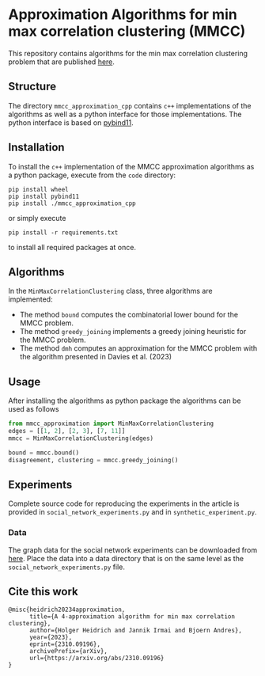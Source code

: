 # Approximation Algorithms for min max correlation clustering (MMCC)

This repository contains algorithms for the min max correlation clustering problem that are published [here](https://arxiv.org/abs/2310.09196).

## Structure

The directory `mmcc_approximation_cpp` contains `c++` implementations of the algorithms 
as well as a python interface for those implementations. 
The python interface is based on [pybind11](https://pybind11.readthedocs.io/en/stable/index.html).

## Installation

To install the `c++` implementation of the MMCC approximation algorithms as a python package, execute 
from the `code` directory:
```
pip install wheel
pip install pybind11
pip install ./mmcc_approximation_cpp
```
or simply execute
```
pip install -r requirements.txt
```
to install all required packages at once.

## Algorithms

In the `MinMaxCorrelationClustering` class, three algorithms are implemented:
- The method `bound` computes the combinatorial lower bound for the MMCC problem.
- The method `greedy_joining` implements a greedy joining heuristic for the MMCC problem.
- The method `dmh` computes an approximation for the MMCC problem with the algorithm presented in Davies et al. (2023) 


## Usage
After installing the algorithms as python package the algorithms can be used as follows
```python
from mmcc_approximation import MinMaxCorrelationClustering
edges = [[1, 2], [2, 3], [7, 11]]
mmcc = MinMaxCorrelationClustering(edges)

bound = mmcc.bound()
disagreement, clustering = mmcc.greedy_joining()
```

## Experiments

Complete source code for reproducing the experiments in the article is provided in `social_network_experiments.py` and
in `synthetic_experiment.py`.

### Data
The graph data for the social network experiments can be downloaded from [here](https://snap.stanford.edu/data/).
Place the data into a data directory that is on the same level as the `social_network_experiments.py` file.


## Cite this work

```
@misc{heidrich20234approximation,
      title={A 4-approximation algorithm for min max correlation clustering}, 
      author={Holger Heidrich and Jannik Irmai and Bjoern Andres},
      year={2023},
      eprint={2310.09196},
      archivePrefix={arXiv},
      url={https://arxiv.org/abs/2310.09196}
}
```

